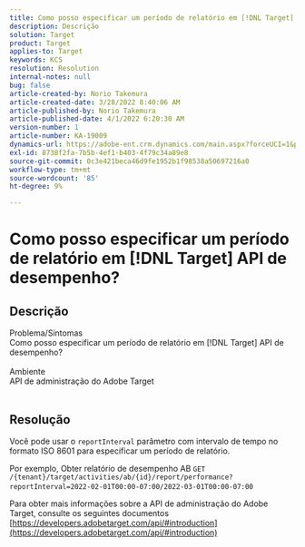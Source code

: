 ```yaml
---
title: Como posso especificar um período de relatório em [!DNL Target] API de desempenho?
description: Descrição
solution: Target
product: Target
applies-to: Target
keywords: KCS
resolution: Resolution
internal-notes: null
bug: false
article-created-by: Norio Takemura
article-created-date: 3/28/2022 8:40:06 AM
article-published-by: Norio Takemura
article-published-date: 4/1/2022 6:20:30 AM
version-number: 1
article-number: KA-19009
dynamics-url: https://adobe-ent.crm.dynamics.com/main.aspx?forceUCI=1&pagetype=entityrecord&etn=knowledgearticle&id=b0368ea3-72ae-ec11-9840-0022480bdaa1
exl-id: 8738f2fa-7b5b-4ef1-b403-4f79c34a89e8
source-git-commit: 0c3e421beca46d9fe1952b1f98538a50697216a0
workflow-type: tm+mt
source-wordcount: '85'
ht-degree: 9%

---
```


# Como posso especificar um período de relatório em [!DNL Target] API de desempenho?

## Descrição

Problema/Sintomas
<br>Como posso especificar um período de relatório em [!DNL Target] API de desempenho?
<br> 
<br>Ambiente
<br>API de administração do Adobe Target
<br> 

## Resolução


Você pode usar o `reportInterval` parâmetro com intervalo de tempo no formato ISO 8601 para especificar um período de relatório.
 

Por exemplo, Obter relatório de desempenho AB
`GET /{tenant}/target/activities/ab/{id}/report/performance?reportInterval=2022-02-01T00:00-07:00/2022-03-01T00:00-07:00`
 

Para obter mais informações sobre a API de administração do Adobe Target, consulte os seguintes documentos
[https://developers.adobetarget.com/api/#introduction](https://developers.adobetarget.com/api/#introduction)
